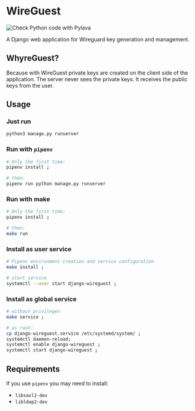 # WireGuest
![Check Python code with Pylava](https://github.com/moriglia/wireguest/workflows/Pylava/badge.svg)

A Django web application for Wireguard key generation and management.

## WhyreGuest?
Because with WireGuest private keys are created on the client side
of the application. The server never sees the private keys. It receives
the public keys from the user.

## Usage

### Just run
```bash
python3 manage.py runserver
```

### Run with `pipenv`
```bash
# Only the first time:
pipenv install ;

# then:
pipenv run python manage.py runserver
```

### Run with make
```bash
# Only the first time:
pipenv install ;

# then:
make run
```

### Install as user service
```bash
# Pipenv environment creation and service configuration
make install ;

# start service
systemctl --user start django-wireguest ;
```

### Install as global service
```bash
# without privileges
make service ;

# as root:
cp django-wireguest.service /etc/systemd/system/ ;
systemctl daemon-reload;
systemctl enable django-wireguest ;
systemctl start django-wireguest ;
```

## Requirements
If you use `pipenv` you may need to install:
* `libsasl2-dev`
* `libldap2-dev`
